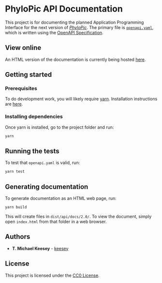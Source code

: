 # PhyloPic API Documentation

This project is for documenting the planned Application Programming Interface for the next version of [*PhyloPic*](http://phylopic.org). The primary file is [`openapi.yaml`](https://github.com/keesey/@phylopic/api-docs/blob/master/openapi.yaml), which is written using the [OpenAPI Specification](https://swagger.io/specification/).

## View online

An HTML version of the documentation is currently being hosted [here](http://www.phylopic.org.s3-website-us-west-2.amazonaws.com/api/docs/2.0/).

## Getting started

### Prerequisites

To do development work, you will likely require [yarn](https://yarnpkg.com/). Installation instructions are [here](https://yarnpkg.com/docs/install).

### Installing dependencies

Once yarn is installed, go to the project folder and run:

```sh
yarn
```

## Running the tests

To test that `openapi.yaml` is valid, run:

```sh
yarn test
```

## Generating documentation

To generate documentation as an HTML web page, run:

```sh
yarn build
```

This will create files in `dist/api/docs/2.0/`. To view the document, simply open `index.html` from that folder in a web browser.

## Authors

* **T. Michael Keesey** - [keesey](https://github.com/keesey)

## License

This project is licensed under the [CC0 License](https://creativecommons.org/share-your-work/public-domain/cc0).
